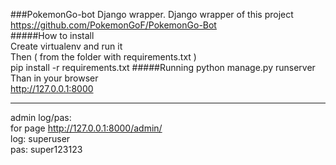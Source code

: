 ###PokemonGo-bot Django wrapper.
Django wrapper of this project  
https://github.com/PokemonGoF/PokemonGo-Bot  
#####How to install  
Create virtualenv and run it  
Then  ( from the folder with requirements.txt )  
		pip install -r requirements.txt
#####Running
		python manage.py runserver
Than in your browser  
http://127.0.0.1:8000  

---------------------------

admin log/pas:  
for page  http://127.0.0.1:8000/admin/  
log: superuser  
pas: super123123  
